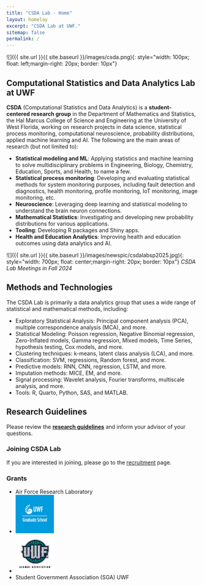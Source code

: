 ```yaml
---
title: "CSDA Lab - Home"
layout: homelay
excerpt: "CSDA Lab at UWF."
sitemap: false
permalink: /
---
```


 
 ![]({{ site.url }}{{ site.baseurl }}/images/csda.png){: style="width: 100px; float: left;margin-right: 20px; border: 10px"} <br>
 
 
## Computational Statistics and Data Analytics Lab at UWF

**CSDA** (Computational Statistics and Data Analytics) is a **student-centered research group** in the Department of Mathematics and Statistics, the Hal Marcus College of Science and Engineering at the University of West Florida, working on research projects in data science, statistical process monitoring, computational neuroscience, probability distributions, applied machine learning and AI. The following are the main areas of research (but not limited to):

- **Statistical modeling and ML**: Applying statistics and machine learning to solve multidisciplinary problems in Engineering, Biology, Chemistry, Education, Sports, and Health, to name a few.
- **Statistical process monitoring**: Developing and evaluating statistical methods for system monitoring purposes, including fault detection and diagnostics, health monitoring, profile monitoring, IoT monitoring, image monitoring, etc.
- **Neuroscience**: Leveraging deep learning and statistical modeling to understand the brain neuron connections.
- **Mathematical Statistics**: Investigating and developing new probability distributions for various applications.
- **Tooling**: Developing R packages and Shiny apps.
- **Health and Education Analytics**: Improving health and education outcomes using data analytics and AI.


 ![]({{ site.url }}{{ site.baseurl }}/images/newspic/csdalabsp2025.jpg){: style="width: 700px; float: center;margin-right: 20px; border: 10px"} 
 *CSDA Lab Meetings in Fall 2024* 



## Methods and Technologies

The CSDA Lab is primarily a data analytics group that uses a wide range of statistical and mathematical methods, including:
- Exploratory Statistical Analysis: Principal component analysis (PCA), multiple correspondence analysis (MCA), and more.
- Statistical Modeling: Poisson regression, Negative Binomial regression, Zero-Inflated models, Gamma regression, Mixed models, Time Series, hypothesis testing, Cox models, and more.
- Clustering techniques: k-means, latent class analysis (LCA), and more.
- Classification: SVM, regressions, Random forest, and more.
- Predictive models: RNN, CNN, regression, LSTM, and more.
- Imputation methods: MICE, EM, and more.
- Signal processing: Wavelet analysis, Fourier transforms, multiscale analysis, and more. 
- Tools: R, Quarto, Python, SAS, and MATLAB.

## Research Guidelines
Please review the [**research guidelines**](rules) and inform your advisor of your questions.


### Joining CSDA Lab
If you are interested in joining, please go to the [recruitment](recruitment) page.

### Grants 
- Air Force Research Laboratory  
- <img src="../images/gradschooluwf.png" alt="grad school" width="100"/>
- <img src="../images/alumniuwf.png" alt="alumni asso" width="100"/>
- Student Government Association (SGA) UWF


